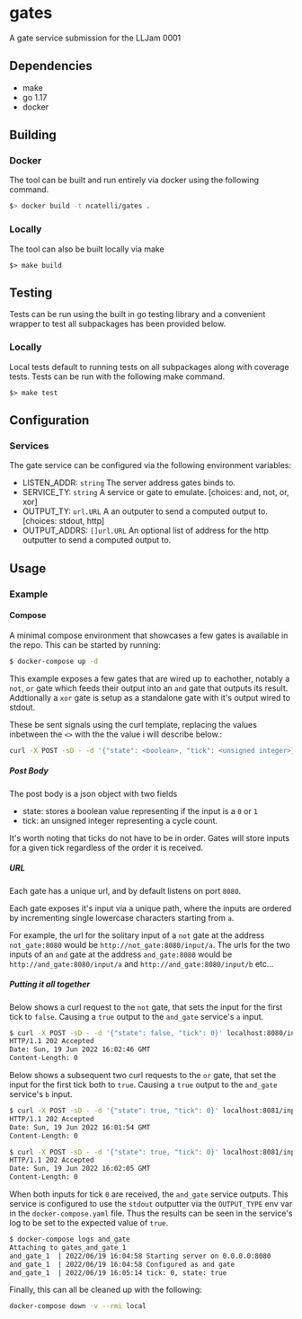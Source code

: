 # gates
A gate service submission for the LLJam 0001

## Dependencies
- make
- go 1.17
- docker

## Building
### Docker
The tool can be built and run entirely via docker using the following command.

```sh
$> docker build -t ncatelli/gates .
```

### Locally
The tool can also be built locally via make 

```
$> make build
```

## Testing
Tests can be run using the built in go testing library and a convenient wrapper to test all subpackages has been provided below.

### Locally
Local tests default to running tests on all subpackages along with coverage tests.
Tests can be run with the following make command.

```
$> make test
```

## Configuration
### Services
The gate service can be configured via the following environment variables:

- LISTEN_ADDR:		`string`	The server address gates binds to.
- SERVICE_TY:		`string`	A service or gate to emulate. [choices: and, not, or, xor]
- OUTPUT_TY:		`url.URL`	A an outputer to send a computed output to. [choices: stdout, http]
- OUTPUT_ADDRS:		`[]url.URL`	An optional list of address for the http outputter to send a computed output to.

## Usage
### Example
#### Compose
A minimal compose environment that showcases a few gates is available in the repo. This can be started by running:

```bash
$ docker-compose up -d
```

This example exposes a few gates that are wired up to eachother, notably a `not`, `or` gate which feeds their output into an `and` gate that outputs its result. Addtionally a `xor` gate is setup as a standalone gate with it's output wired to stdout.

These be sent signals using the curl template, replacing the values inbetween the `<>` with the the value i will describe below.:

```bash
curl -X POST -sD - -d '{"state": <boolean>, "tick": <unsigned integer>}' <gate host>:8080/input/<input id>
```

##### Post Body
The post body is a json object with two fields

- state: stores a boolean value representing if the input is a `0` or `1`
- tick: an unsigned integer representing a cycle count.

It's worth noting that ticks do not have to be in order. Gates will store inputs for a given tick regardless of the order it is received.

##### URL
Each gate has a unique url, and by default listens on port `8080`.

Each gate exposes it's input via a unique path, where the inputs are ordered by incrementing single lowercase characters starting from `a`.

For example, the url for the solitary input of a `not` gate at the address `not_gate:8080` would be `http://not_gate:8080/input/a`. The urls for the two inputs of an `and` gate at the address `and_gate:8080` would be `http://and_gate:8080/input/a` and `http://and_gate:8080/input/b` etc...

##### Putting it all together
Below shows a curl request to the `not` gate, that sets the input for the first tick to `false`. Causing a `true` output to the `and_gate` service's `a` input.

```bash
$ curl -X POST -sD - -d '{"state": false, "tick": 0}' localhost:8080/input/a
HTTP/1.1 202 Accepted
Date: Sun, 19 Jun 2022 16:02:46 GMT
Content-Length: 0

```

Below shows a subsequent two curl requests to the `or` gate, that set the input for the first tick both to `true`. Causing a `true` output to the `and_gate` service's `b` input.

```bash
$ curl -X POST -sD - -d '{"state": true, "tick": 0}' localhost:8081/input/a
HTTP/1.1 202 Accepted
Date: Sun, 19 Jun 2022 16:01:54 GMT
Content-Length: 0

$ curl -X POST -sD - -d '{"state": true, "tick": 0}' localhost:8081/input/b
HTTP/1.1 202 Accepted
Date: Sun, 19 Jun 2022 16:02:05 GMT
Content-Length: 0
```

When both inputs for tick `0` are received, the `and_gate` service outputs. This service is configured to use the `stdout` outputter via the `OUTPUT_TYPE` env var in the `docker-compose.yaml` file. Thus the results can be seen in the service's log to be set to the expected value of `true`.

```bash
$ docker-compose logs and_gate                                              
Attaching to gates_and_gate_1
and_gate_1  | 2022/06/19 16:04:58 Starting server on 0.0.0.0:8080
and_gate_1  | 2022/06/19 16:04:58 Configured as and gate
and_gate_1  | 2022/06/19 16:05:14 tick: 0, state: true
```

Finally, this can all be cleaned up with the following:

```bash
docker-compose down -v --rmi local
```